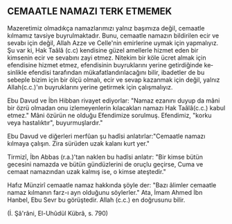 ## CEMAATLE NAMAZI TERK ETMEMEK

Mazeretimiz olmadıkça namazlarımızı yalnız başımıza değil, cemaatle kılmamız tavsiye buyrulmaktadır. Bunu, cemaatle namazın bildirilen ecir ve sevabı için değil, Allah Azze ve Celle'nin emir­lerine uymak için yapmalıyız. Şu var ki, Hak Taâlâ (c.c) kendisine güzel amellerle hizmet eden bir kimsenin ecir ve sevabını zayi etmez. Nitekim bir köle ücret almak için efendisine hizmet etmez, efendisinin buyruklarını yerine getirdiğinde ke­sinlikle efendisi tarafından mükafatlandırılacağını bilir, ibadetler de bu sebeple bizim için bir ölçü olmalı, ecir ve sevap kazanmak için değil, yalnız Allah(c.c.)'ın buyruklarını yerine getirmek için çalış­malıyız.

Ebu Davud ve İbn Hibban rivayet ediyorlar: "Namaz ezanını duyup da mâni bir özrü olmadan onu izlemeyenlerin kılacakları namazı Hak Taâlâ(c.c.) kabul etmez." Mâni özürün ne olduğu Efendimize sorulmuş. Efendimiz, "korku veya hastalıktır", buyurmuşlardır."

Ebu Davud ve diğerleri merfûan şu hadîsi anla­tırlar:"Cemaatle namazı kılmaya çalışın. Zira sü­rüden uzak kalanı kurt yer."

Tirmizî, İbn Abbas (r.a.)'tan naklen bu hadîsi an­latır: "Bir kimse bütün gecesini namazda ve bütün gündüzlerini de oruçlu geçirse, Cuma ve cemaat namazından uzak kalmış ise, o kimse ateştedir."

Hafız Münzirî cemaatle namaz hakkında şöyle der: "Bazı âlimler cemaatle namaz kılmanın farz-ı ayn olduğunu söylerler." Ata, İmam Ahmed İbn Hanbel, Ebu Sevr bu görüştedir. Allah (c.c.) en doğrusunu bilir.

(İ. Şâ'râni, El-Uhûdül Kübrâ, s. 790)
